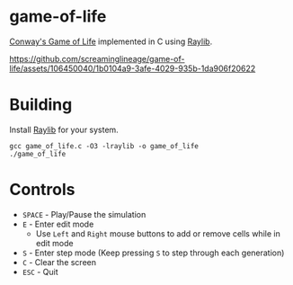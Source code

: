 # game-of-life

[Conway's Game of Life](https://en.wikipedia.org/wiki/Conway%27s_Game_of_Life) implemented in C using [Raylib](https://github.com/raysan5/raylib).

https://github.com/screaminglineage/game-of-life/assets/106450040/1b0104a9-3afe-4029-935b-1da906f20622

# Building

Install [Raylib](https://github.com/raysan5/raylib) for your system.

```console
gcc game_of_life.c -O3 -lraylib -o game_of_life
./game_of_life
```

# Controls

- `SPACE` - Play/Pause the simulation
- `E` - Enter edit mode
  - Use `Left` and `Right` mouse buttons to add or remove cells while in edit mode
- `S` - Enter step mode (Keep pressing `S` to step through each generation)
- `C` - Clear the screen
- `ESC` - Quit
